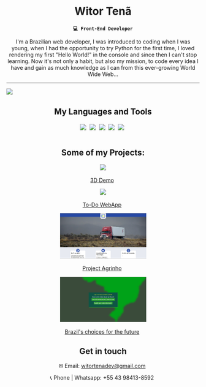 <div align="center">
  
  # Witor Tenã

**`💻 Front-End Developer`**

I'm a Brazilian web developer, I was introduced to coding when I was young, when I had the opportunity to try Python for the first time, I loved rendering my first "Hello World!" in the console and since then I can't stop learning.
Now it's not only a habit, but also my mission, to code every idea I have and gain as much knowledge as I can from this ever-growing World Wide Web...

</div>

<hr>

<img src="https://media2.giphy.com/media/v1.Y2lkPTc5MGI3NjExdHNpeWJzNGVwd245dXk5cnJ2cXFpNzF4MWZibGRiNTJhcHN2MzJucyZlcD12MV9pbnRlcm5hbF9naWZfYnlfaWQmY3Q9Zw/NKEt9elQ5cR68/giphy.webp" width="1200">

<div align="center">
  
## My Languages and Tools

<img align="center" width="45px" style="padding-right: 5px;" src="https://cdn.jsdelivr.net/gh/devicons/devicon@latest/icons/html5/html5-original.svg" />
<img align="center" width="45px" style="padding-right: 5px;" src="https://cdn.jsdelivr.net/gh/devicons/devicon@latest/icons/css3/css3-original.svg" />
<img align="center" width="45px" style="padding-right: 5px;" src="https://cdn.jsdelivr.net/gh/devicons/devicon@latest/icons/javascript/javascript-original.svg" />
<img align="center" width="45px" style="padding-right: 5px;" src="https://cdn.jsdelivr.net/gh/devicons/devicon@latest/icons/react/react-original.svg" />
<img align="center" width="45px" style="padding-right: 5px;" src="https://cdn.jsdelivr.net/gh/devicons/devicon@latest/icons/express/express-wordmark.svg" />
<br>
<br>

</div>

<div align="center">
  
## Some of my Projects:

<a href="https://reactthreefiberdemo.netlify.app/"><img width="225px" src="https://github.com/user-attachments/assets/12ebca11-cd56-40f4-9885-5111ed8747c4" /> </a>
<p align="center" width="45px" style="padding-right: 5px;"><a href="https://reactthreefiberdemo.netlify.app/">3D Demo</a></p>

<a href="https://witordev.github.io/react-todo-app/"><img width="225px" src="https://github.com/user-attachments/assets/4405456c-d697-42a0-af50-ad5c184e6577" /></a>
<p align="center" width="45px" style="padding-right: 5px;"><a href="https://witordev.github.io/react-todo-app/">To-Do WebApp</a></p>


<a href="https://witordev.github.io/Projeto-Agrinho/"><img width="225px" src="project-agrinho-scs.png" /></a>
<p align="center" width="45px" style="padding-right: 5px;"><a href="https://witordev.github.io/Projeto-Agrinho/">Project Agrinho</a></p>

<a href="https://witordev.github.io/Escolhas/"><img width="225px" src="project-escolhas-scs.png" /></a>
<p align="center" width="45px" style="padding-right: 5px;"><a href="https://witordev.github.io/Escolhas/">Brazil's choices for the future</a></p>

</ul>

</div>

<div align="center">

## Get in touch
<p width="45px" style="padding-right: 5px;">✉ Email: <a href="mailto:witortenadev@gmail.com">witortenadev@gmail.com</a></p>
<p width="45px" style="padding-right: 5px;">📞 Phone | Whatsapp: +55 43 98413-8592</p>

</div>
